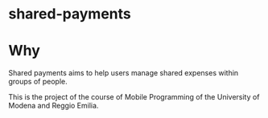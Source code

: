 # shared-payments

# Why
Shared payments aims to help users manage shared expenses within groups of people.

This is the project of the course of Mobile Programming of the University of Modena and Reggio Emilia.
